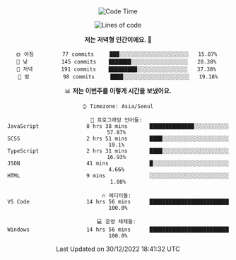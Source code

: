 <div align="center">

<br />

 <!--START_SECTION:waka-->
![Code Time](http://img.shields.io/badge/Code%20Time-227%20hrs%2019%20mins-blue)

![Lines of code](https://img.shields.io/badge/%EC%A0%80%EB%8A%94%20%EC%97%AC%ED%83%9C%EA%B9%8C%EC%A7%80%20-278%20Thousand%20%EC%A4%84%EC%9D%98%20%EC%BD%94%EB%93%9C%EB%A5%BC%20%EC%9E%91%EC%84%B1%ED%96%88%EC%96%B4%EC%9A%94.-blue)

**저는 저녁형 인간이에요. 🦉** 

```text
🌞 아침         77 commits     ███░░░░░░░░░░░░░░░░░░░░░░   15.07% 
🌆 낮　         145 commits    ███████░░░░░░░░░░░░░░░░░░   28.38% 
🌃 저녁         191 commits    █████████░░░░░░░░░░░░░░░░   37.38% 
🌙 밤　         98 commits     ████░░░░░░░░░░░░░░░░░░░░░   19.18%

```


📊 **저는 이번주를 이렇게 시간을 보냈어요.** 

```text
⌚︎ Timezone: Asia/Seoul

💬 프로그래밍 언어들: 
JavaScript               8 hrs 38 mins       ██████████████░░░░░░░░░░░   57.87% 
SCSS                     2 hrs 51 mins       ████░░░░░░░░░░░░░░░░░░░░░   19.1% 
TypeScript               2 hrs 31 mins       ████░░░░░░░░░░░░░░░░░░░░░   16.93% 
JSON                     41 mins             █░░░░░░░░░░░░░░░░░░░░░░░░   4.66% 
HTML                     9 mins              ░░░░░░░░░░░░░░░░░░░░░░░░░   1.08%

🔥 에디터들: 
VS Code                  14 hrs 56 mins      █████████████████████████   100.0%

💻 운영 체제들: 
Windows                  14 hrs 56 mins      █████████████████████████   100.0%

```


 Last Updated on 30/12/2022 18:41:32 UTC
<!--END_SECTION:waka-->

</div>
